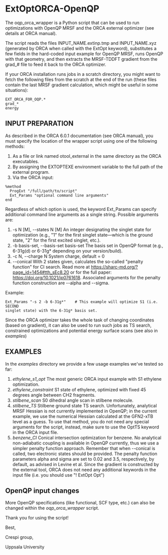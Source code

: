 # ExtOptORCA-OpenQP

The oqp_orca_wrapper is a Python script that can be used to run optimizations with OpenQP MRSF and the ORCA external optimizer (see details at ORCA manual).

The script reads the files INPUT_NAME.extinp.tmp and INPUT_NAME.xyz (generated by ORCA when called with the ExtOpt keyword), 
substitutes a few fields in the hard-coded input example for OpenQP MRSF, runs OpenQP with that geometry, and then extracts 
the MRSF-TDDFT gradient from the grad_# file to feed it back to the ORCA optimizer.

If your ORCA installation runs jobs in a scratch directory, you might want to fetch the following files from the scratch at the end of the run (these files contain the last MRSF gradient 
calculation, which might be useful in some situations): 
```
EXT_ORCA_FOR_OQP.* 
grad_*
energy
```

## INPUT PREPARATION

As described in the ORCA 6.0.1 documentation (see ORCA manual), you must specify the location of the wrapper script using one of the following methods:
1. As a file or link named otool_external in the same directory as the ORCA executables.
2. By assigning the EXTOPTEXE environment variable to the full path of the external program.
3. Via the ORCA input:

```
%method
  ProgExt "/full/path/to/script"
  Ext_Params "optional command line arguments"
end
```

Regardless of which option is used, the keyword Ext_Params can specify additional command line arguments as a single string.
Possible arguments are: 
1. -s N [M], --states N [M]			An integer designating the singlet state for optimization (e.g., "1" for the first singlet state—which is the ground state, "2" for the first excited singlet, etc.).
2. -b basis-set, --basis-set basis-set		The basis set in OpenQP format (e.g., 6-31g(d) or 6-31g* depending on your version/build).
3. -c N, --charge N				System charge, default = 0
4. --conical					With 2 states given,
calculates the so-called "penalty function" for CI search. Read more at https://sharc-md.org/?page_id=1454#tth_sEc8.20
or for the full paper: https://doi.org/10.1021/jp0761618. Associated
arguments for the penalty function construction are --alpha and --sigma.


Example:
```
Ext_Params "-s 2 -b 6-31g*"    # This example will optimize S1 (i.e. SECOND
singlet state) with the 6-31g* basis set.
```

Since the ORCA optimizer takes the whole task of changing coordinates (based on gradient), it can also be used to run such jobs as TS search, constrained optimizations and potential energy surface scans (see also in *examples*)

## EXAMPLES
In the *examples* directory we provide a few usage examples we've tested so far:
1. *ethylene_s1_opt*
The most generic ORCA input example with S1 ethylene optimization.
2. *ethylene_constraint*
S1 state of ethylene, optimized with fixed 45 degrees angle between CH2 fragments.
3. *stilbene_scan*
S0 dihedral angle scan in stilbene molecule.
4. *stilbene_TS*
Stilbene ground state TS search. Unfortunately, analytical MRSF Hessian is
not currently implemented in OpenQP; in the current example, we use the
numerical Hessian calculated at the GFN2-xTB level as a guess. To use that method,
you do not need any special arguments for the script, instead, make
sure to use the OptTS keyword in the ORCA input file.
5. *benzene_CI*
Conical intersection optimization for benzene. No analytical
non-adiabatic coupling is available in OpenQP currently, thus we use a simpler
penalty function approach. Remember that when --conical is called, two
electronic states should be provided. The penalty function parameters alpha and
sigma are set to 0.02 and 3.5, respectively, by default, as advised in Levine
et al. Since the gradient is constructed by the external tool, ORCA does not
need any additional keywords in the input file (i.e. you should use "! ExtOpt
Opt")



## OpenQP input changes
More OpenQP specifications (like functional, SCF type, etc.) can also be changed within the *oqp_orca_wrapper* script.

Thank you for using the script!

Best,

Crespi group,

Uppsala University
